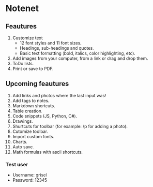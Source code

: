 # Notenet

## Feautures

1. Customize text
   * 12 font styles and 11 font sizes.
   * Headings, sub-headings and quotes.
   * Basic text formatting (bold, italics, color highlighting, etc).
2. Add images from your computer, from a link or drag and drop them.
3. ToDo lists.
4. Print or save to PDF.

## Upcoming feautures

1. Add links and photos where the last input was!
2. Add tags to notes.
3. Markdown shortcuts.
4. Table creation.
5. Code snippets (JS, Python, C#).
6. Drawings.
7. Shurtcuts for toolbar (for example: \p for adding a  photo).
8. Cutomize toolbar.
9. Import custom fonts.
10. Charts.
11. Auto save.
12. Math formulas with ascii shortcuts.

### Test user
* Username: grisel
* Password: 12345